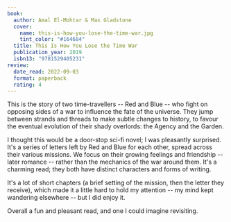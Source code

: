 ```yaml
---
book:
  author: Amal El-Mohtar & Max Gladstone
  cover:
    name: this-is-how-you-lose-the-time-war.jpg
    tint_color: "#164684"
  title: This Is How You Lose the Time War
  publication_year: 2019
  isbn13: "9781529405231"
review:
  date_read: 2022-09-03
  format: paperback
  rating: 4
---
```


This is the story of two time-travellers -- Red and Blue -- who fight on opposing sides of a war to influence the fate of the universe.
They jump between strands and threads to make subtle changes to history, to favour the eventual evolution of their shady overlords: the Agency and the Garden.

I thought this would be a door-stop sci-fi novel; I was pleasantly surprised.
It's a series of letters left by Red and Blue for each other, spread across their various missions.
We focus on their growing feelings and friendship -- later romance -- rather than the mechanics of the war around them.
It's a charming read; they both have distinct characters and forms of writing.

It's a lot of short chapters (a brief setting of the mission, then the letter they receive), which made it a little hard to hold my attention -- my mind kept wandering elsewhere -- but I did enjoy it.

Overall a fun and pleasant read, and one I could imagine revisiting.
